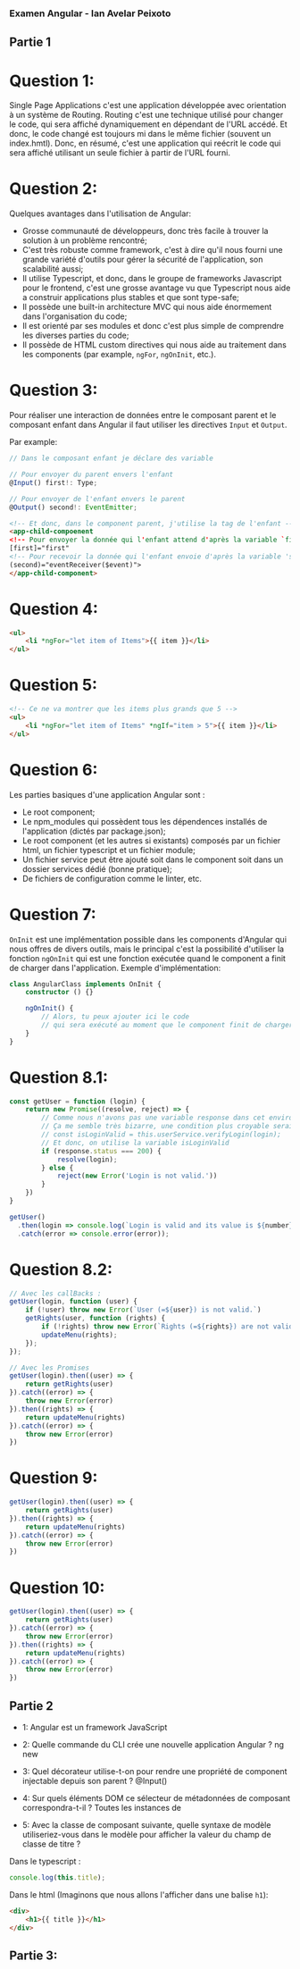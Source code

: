 ### Examen Angular - Ian Avelar Peixoto

## Partie 1

# Question 1: 

Single Page Applications c'est une application développée avec orientation à un système de Routing. Routing c'est une technique utilisé pour changer le code, qui sera affiché dynamiquement en dépendant de l'URL accédé. Et donc, le code changé est toujours mi dans le même fichier (souvent un index.hmtl). Donc, en résumé, c'est une application qui reécrit le code qui sera affiché utilisant un seule fichier à partir de l'URL fourni.

# Question 2: 

Quelques avantages dans l'utilisation de Angular:

- Grosse communauté de développeurs, donc très facile à trouver la solution à un problème rencontré;
- C'est très robuste comme framework, c'est à dire qu'il nous fourni une grande variété d'outils pour gérer la sécurité de l'application, son scalabilité aussi;
- Il utilise Typescript, et donc, dans le groupe de frameworks Javascript pour le frontend, c'est une grosse avantage vu que Typescript nous aide a construir applications plus stables et que sont type-safe;
- Il possède une built-in architecture MVC qui nous aide énormement dans l'organisation du code;
- Il est orienté par ses modules et donc c'est plus simple de comprendre les diverses parties du code;
- Il possède de HTML custom directives qui nous aide au traitement dans les components (par example, `ngFor`, `ngOnInit`, etc.).

# Question 3:

Pour réaliser une interaction de données entre le composant parent et le composant enfant dans Angular il faut utiliser les directives `Input` et `Output`.

Par example:

```typescript
// Dans le composant enfant je déclare des variable

// Pour envoyer du parent envers l'enfant
@Input() first!: Type;

// Pour envoyer de l'enfant envers le parent
@Output() second!: EventEmitter;
```

```html
<!-- Et donc, dans le component parent, j'utilise la tag de l'enfant -->
<app-child-compoenent 
<!-- Pour envoyer la donnée qui l'enfant attend d'après la variable `first` -->
[first]="first"
<!-- Pour recevoir la donnée qui l'enfant envoie d'après la variable 'second' -->
(second)="eventReceiver($event)">
</app-child-component>
```

# Question 4:

```html
<ul>
    <li *ngFor="let item of Items">{{ item }}</li>
</ul>
```

# Question 5:

```html
<!-- Ce ne va montrer que les items plus grands que 5 -->
<ul>
    <li *ngFor="let item of Items" *ngIf="item > 5">{{ item }}</li>
</ul>
```

# Question 6:

Les parties basiques d'une application Angular sont :

- Le root component;
- Le npm_modules qui possèdent tous les dépendences installés de l'application (dictés par package.json);
- Le root component (et les autres si existants) composés par un fichier html, un fichier typescript et un fichier module;
- Un fichier service peut être ajouté soit dans le component soit dans un dossier services dédié (bonne pratique);
- De fichiers de configuration comme le linter, etc.

# Question 7:

`OnInit` est une implémentation possible dans les components d'Angular qui nous offres de divers outils, mais le principal c'est la possibilité d'utiliser la fonction `ngOnInit` qui est une fonction exécutée quand le component a finit de charger dans l'application. Exemple d'implémentation:


```typescript
class AngularClass implements OnInit {
    constructor () {}

    ngOnInit() {
        // Alors, tu peux ajouter ici le code 
        // qui sera exécuté au moment que le component finit de charger
    }
}
```

# Question 8.1:

```typescript
const getUser = function (login) {
    return new Promise((resolve, reject) => {
        // Comme nous n'avons pas une variable response dans cet environment
        // Ça me semble très bizarre, une condition plus croyable serait
        // const isLoginValid = this.userService.verifyLogin(login);
        // Et donc, on utilise la variable isLoginValid
        if (response.status === 200) {
            resolve(login);
        } else {
            reject(new Error('Login is not valid.'))
        }
    })
}

getUser()
  .then(login => console.log(`Login is valid and its value is ${number}`))
  .catch(error => console.error(error));
```

# Question 8.2:

```typescript
// Avec les callBacks :
getUser(login, function (user) {
    if (!user) throw new Error(`User (=${user}) is not valid.`)
    getRights(user, function (rights) {
        if (!rights) throw new Error(`Rights (=${rights}) are not valid.`)
        updateMenu(rights);
    });
});

// Avec les Promises
getUser(login).then((user) => {
    return getRights(user)
}).catch((error) => {
    throw new Error(error)
}).then((rights) => {
    return updateMenu(rights)
}).catch((error) => {
    throw new Error(error)
})
```

# Question 9:

```typescript
getUser(login).then((user) => {
    return getRights(user)
}).then((rights) => {
    return updateMenu(rights)
}).catch((error) => {
    throw new Error(error)
})
```

# Question 10:

```typescript
getUser(login).then((user) => {
    return getRights(user)
}).catch((error) => {
    throw new Error(error)
}).then((rights) => {
    return updateMenu(rights)
}).catch((error) => {
    throw new Error(error)
})
```

## Partie 2

- 1: Angular est un framework JavaScript

- 2: Quelle commande du CLI crée une nouvelle application Angular ? ng new

- 3: Quel décorateur utilise-t-on pour rendre une propriété de
component injectable depuis son parent ? @Input()

- 4: Sur quels éléments DOM ce sélecteur de métadonnées de
composant correspondra-t-il ? Toutes les instances de <app-user-card></app-user-card>

- 5: Avec la classe de composant suivante, quelle syntaxe de modèle
utiliseriez-vous dans le modèle pour afficher la valeur du champ
de classe de titre ?

Dans le typescript :

```typescript
console.log(this.title);
```

Dans le html (Imaginons que nous allons l'afficher dans une balise `h1`):

```html
<div>
    <h1>{{ title }}</h1>
</div>
```

## Partie 3:




